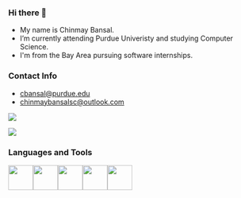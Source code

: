 
### Hi there 👋
* My name is Chinmay Bansal.
* I’m currently attending Purdue Univeristy and studying Computer Science.
* I'm from the Bay Area pursuing software internships.

### Contact Info
* cbansal@purdue.edu
* chinmaybansalsc@outlook.com

[![](https://img.shields.io/badge/linkedin-%230077B5.svg?style=for-the-badge&logo=linkedin)](https://www.linkedin.com/in/ChinmayBansal/)
 

[![](https://img.shields.io/badge/linkedin-%230077B5.svg?style=for-the-badge&logo=linkedin)](https://www.linkedin.com/in/zluvsand/)

### Languages and Tools
<img height=50 src="https://cdn.jsdelivr.net/gh/devicons/devicon/icons/python/python-original.svg"/><img height=50 src="https://cdn.jsdelivr.net/gh/devicons/devicon/icons/java/java-original.svg"/><img height=50
src="https://cdn.jsdelivr.net/gh/devicons/devicon/icons/c/c-original.svg"/><img height=50
src="https://cdn.jsdelivr.net/gh/devicons/devicon/icons/xcode/xcode-original.svg"/><img height=50
src="https://cdn.jsdelivr.net/gh/devicons/devicon/icons/swift/swift-original.svg"/>


                                                                                                 
                                                                                          
          
